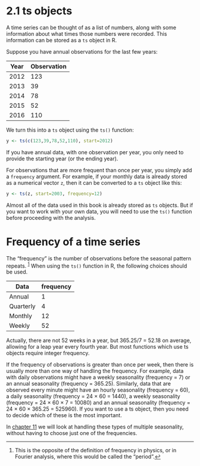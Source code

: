 # 2.1 ts objects
A time series can be thought of as a list of numbers, along with some information about what times those numbers were recorded. This information can be stored as a `ts` object in R.

Suppose you have annual observations for the last few years:

**Year** | **Observation**
-----|-----------
2012 | 123
2013 | 39
2014 | 78
2015 | 52
2016 | 110

We turn this into a `ts` object using the `ts()` function:

```R
y <- ts(c(123,39,78,52,110), start=2012)
```

If you have annual data, with one observation per year, you only need to provide the starting year (or the ending year).

For observations that are more frequent than once per year, you simply add a `frequency` argument. For example, if your monthly data is already stored as a numerical vector `z`, then it can be converted to a `ts` object like this:

```R
y <- ts(z, start=2003, frequency=12)
```

Almost all of the data used in this book is already stored as `ts` objects. But if you want to work with your own data, you will need to use the `ts()` function before proceeding with the analysis.

# Frequency of a time series
<a name="fnref1"></a>
The “frequency” is the number of observations before the seasonal pattern repeats. <sup>[1](#fnref1)</a></sup> When using the `ts()` function in R, the following choices should be used.

**Data** | **frequency**
---------|--------------
Annual | 1
Quarterly | 4
Monthly	| 12
Weekly | 52


Actually, there are not 52 weeks in a year, but 365.25/7 = 52.18 on average, allowing for a leap year every fourth year. But most functions which use ts objects require integer frequency.

If the frequency of observations is greater than once per week, then there is usually more than one way of handling the frequency. For example, data with daily observations might have a weekly seasonality (frequency = 7) or an annual seasonality (frequency = 365.25). Similarly, data that are observed every minute might have an hourly seasonality (frequency = 60), a daily seasonality (frequency = 24 × 60 = 1440), a weekly seasonality (frequency = 24 × 60 × 7 = 10080) and an annual seasonality (frequency = 24 × 60 × 365.25 = 525960). If you want to use a ts object, then you need to decide which of these is the most important.

In [chapter 11](advanced.md) we will look at handling these types of multiple seasonality, without having to choose just one of the frequencies.

------------------------
<a name="fn1"></a>
1. This is the opposite of the definition of frequency in physics, or in Fourier analysis, where this would be called the “period”.[↩](#fnref1)
